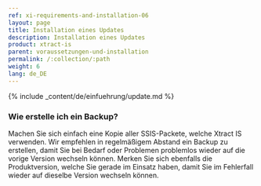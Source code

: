 ```yaml
---
ref: xi-requirements-and-installation-06
layout: page
title: Installation eines Updates
description: Installation eines Updates
product: xtract-is
parent: voraussetzungen-und-installation
permalink: /:collection/:path
weight: 6
lang: de_DE
---
```


{% include _content/de/einfuehrung/update.md %}

### Wie erstelle ich ein Backup?
Machen Sie sich einfach eine Kopie aller SSIS-Packete, welche Xtract IS verwenden.
Wir empfehlen in regelmäßigem Abstand ein Backup zu erstellen, damit Sie bei Bedarf oder Problemen problemlos wieder auf die vorige Version wechseln können.
Merken Sie sich ebenfalls die Produktversion, welche Sie gerade im Einsatz haben, damit Sie im Fehlerfall wieder auf dieselbe Version wechseln können.